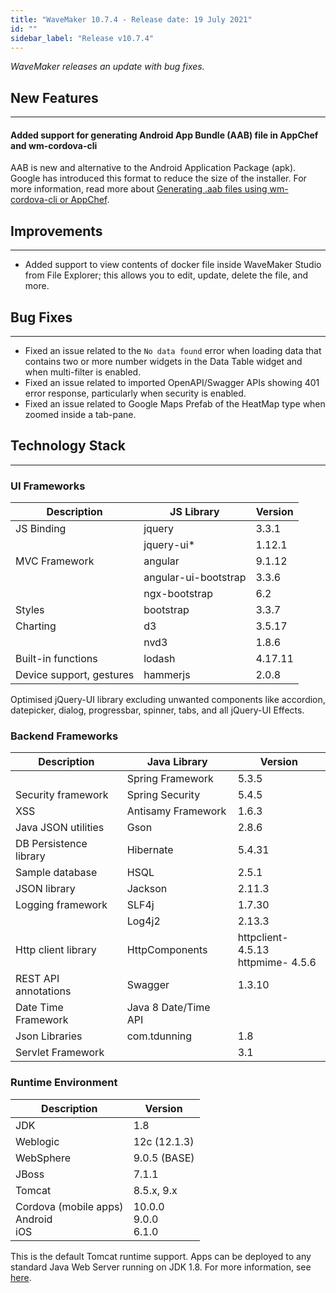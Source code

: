 ```yaml
---
title: "WaveMaker 10.7.4 - Release date: 19 July 2021"
id: ""
sidebar_label: "Release v10.7.4"
---
```

*WaveMaker releases an update with bug fixes.*

## New Features

---

#### Added support for generating Android App Bundle (AAB) file in AppChef and wm-cordova-cli

AAB is new and alternative to the Android Application Package (apk). Google has introduced this format to reduce the size of the installer. For more information, read more about [Generating .aab files using wm-cordova-cli or AppChef](/learn/blog/2021/07/19/aab-support).

## Improvements

---

- Added support to view contents of docker file inside WaveMaker Studio from File Explorer; this allows you to edit, update, delete the file, and more.

## Bug Fixes

---

- Fixed an issue related to the `No data found` error when loading data that contains two or more number widgets in the Data Table widget and when multi-filter is enabled. 
- Fixed an issue related to imported OpenAPI/Swagger APIs showing 401 error response, particularly when security is enabled.
- Fixed an issue related to Google Maps Prefab of the HeatMap type when zoomed inside a tab-pane. 

## Technology Stack

---

### UI Frameworks

| Description | JS Library | Version |
| --- | --- | --- |
| JS Binding | jquery | 3.3.1 |
|  | jquery-ui* | 1.12.1 |
| MVC Framework | angular | 9.1.12 |
|  | angular-ui-bootstrap | 3.3.6 |
|  | ngx-bootstrap |6.2 |
| Styles | bootstrap | 3.3.7 |
| Charting | d3 | 3.5.17 |
|  | nvd3 | 1.8.6 |
| Built-in functions | lodash | 4.17.11 |
| Device support, gestures | hammerjs | 2.0.8 |

Optimised jQuery-UI library excluding unwanted components like accordion, datepicker, dialog, progressbar, spinner, tabs, and all jQuery-UI Effects.

### Backend Frameworks

| Description | Java Library | Version |
| --- | --- | --- |
|  | Spring Framework | 5.3.5|
| Security framework | Spring Security | 5.4.5|
| XSS | Antisamy Framework |  1.6.3 |
| Java JSON utilities | Gson | 2.8.6|
| DB Persistence library | Hibernate | 5.4.31|
| Sample database | HSQL | 2.5.1|
| JSON library | Jackson | 2.11.3|
| Logging framework | SLF4j | 1.7.30 |
|  | Log4j2 | 2.13.3 |
| Http client library | HttpComponents | httpclient- 4.5.13 <br> httpmime- 4.5.6 |
| REST API annotations | Swagger | 1.3.10 |
| Date Time Framework | Java 8 Date/Time API |  |
| Json Libraries | com.tdunning |  1.8 |
| Servlet Framework |  | 3.1 |

### Runtime Environment

| Description | Version |
| --- | --- |
| JDK | 1.8 |
| Weblogic |12c (12.1.3) |
| WebSphere | 9.0.5 (BASE) |
| JBoss | 7.1.1 |
| Tomcat |8.5.x, 9.x |
| Cordova (mobile apps) <br> Android <br> iOS | 10.0.0 <br> 9.0.0  <br> 6.1.0 |

This is the default Tomcat runtime support. Apps can be deployed to any standard Java Web Server running on JDK 1.8. For more information, see [here](/learn/app-development/deployment/deployment-web-server).
